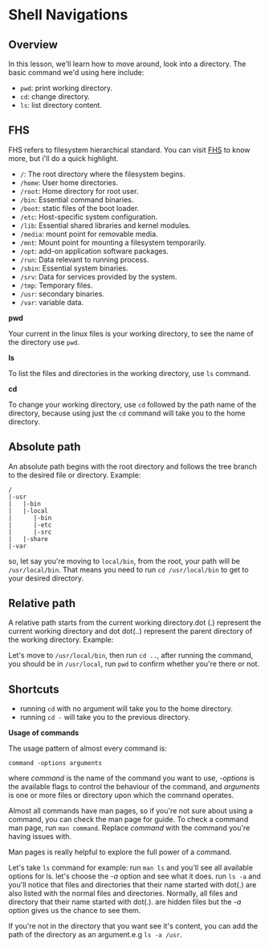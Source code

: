 # Shell Navigations

## Overview

In this lesson, we'll learn how to move around, look into a directory.
The basic command we'd using here include:
- `pwd`: print working directory.
- `cd`: change directory.
- `ls`: list directory content.

## FHS

FHS refers to filesystem hierarchical standard. You can visit [FHS](https://refspecs.linuxfoundation.org/fhs.shtml) to know more, but i'll do a quick highlight.

- `/`: The root directory where the filesystem begins.
- `/home`: User home directories.
- `/root`: Home directory for root user.
- `/bin`: Essential command binaries. 
- `/boot`: static files of the boot loader.
- `/etc`: Host-specific system configuration.
- `/lib`: Essential shared libraries and kernel modules.
- `/media`: mount point for removable media. 
- `/mnt`: Mount point for mounting a filesystem temporarily.
- `/opt`: add-on application software packages.
- `/run`: Data relevant to running process.
- `/sbin`: Essential system binaries.
- `/srv`: Data for services provided by the system.
- `/tmp`: Temporary files.
- `/usr`: secondary binaries.
- `/var`: variable data.


**pwd**

Your current in the linux files is your working directory, to see the name of the directory use `pwd`.

**ls**

To list the files and directories in the working directory, use `ls` command.

**cd**

To change your working directory, use `cd` followed by the path name of the directory, because using just the `cd` command will take you to the home directory.

## Absolute path

An absolute path begins with the root directory and follows the tree branch to the desired file or directory.
Example:

```
/
|-usr
|   |-bin
|   |-local
|      |-bin
|      |-etc
|      |-src
|   |-share
|-var
```
so, let say you're moving to `local/bin`, from the root, your path will be `/usr/local/bin`. That means you need to run `cd /usr/local/bin` to get to your desired directory.

## Relative path

A relative path starts from the current working directory.dot (.) represent the current working directory and dot dot(..) represent the parent directory of the working directory.
Example:

Let's move to `/usr/local/bin`, then run `cd ..`, after running the command, you should be in `/usr/local`, run `pwd` to confirm whether you're there or not.

## Shortcuts

- running `cd` with no argument will take you to the home directory.
- running `cd -` will take you to the previous directory.

**Usage of commands**

The usage pattern of almost every command is:
```
command -options arguments
```
where _command_ is the name of the command you want to use, _-options_ is the available flags to control the behaviour of the command, and _arguments_ is one or more files or directory upon which the command operates.

Almost all commands have man pages, so if you're not sure about using a command, you can check the man page for guide.
To check a command man page, run `man command`. Replace _command_ with the command you're having issues with.

Man pages is really helpful to explore the full power of a command.

Let's take `ls` command for example:
run `man ls` and you'll see all available options for ls. let's choose the _-a_ option and see what it does. run `ls -a` and you'll notice that files and directories that their name started with dot(.) are also listed with the normal files and directories. Normally, all files and directory that their name started with dot(.). are hidden files but the _-a_ option gives us the chance to see them.

If you're not in the directory that you want see it's content, you can add the path of the directory as an argument.e.g `ls -a /usr`.
